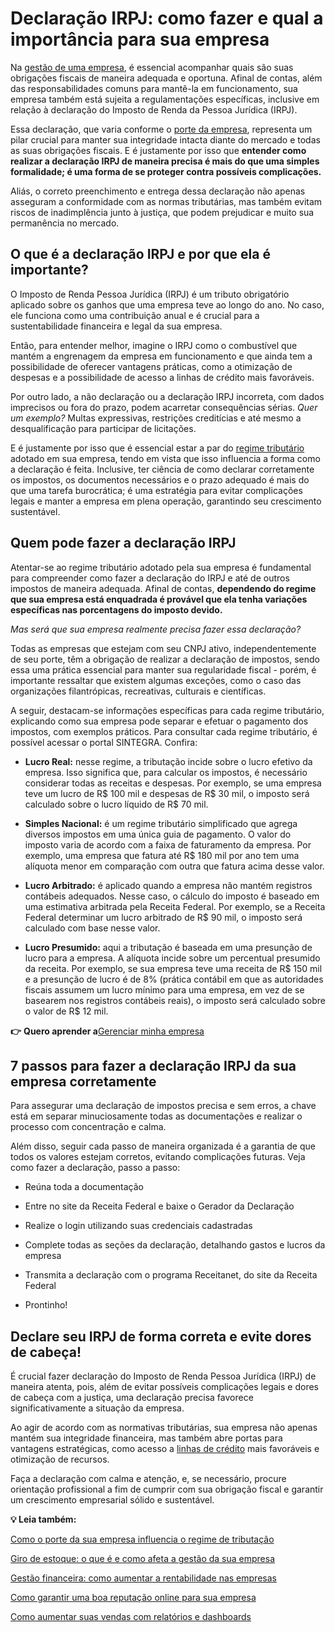 # Declaração IRPJ: como fazer e qual a importância para sua empresa

Na [gestão de uma empresa](https://meubolso.mercadopago.com.br/gestao-integrada), é essencial acompanhar quais são suas obrigações fiscais de maneira adequada e oportuna. Afinal de contas, além das responsabilidades comuns para mantê-la em funcionamento, sua empresa também está sujeita a regulamentações específicas, inclusive em relação à declaração do Imposto de Renda da Pessoa Jurídica (IRPJ).

Essa declaração, que varia conforme o [porte da empresa](https://meubolso.mercadopago.com.br/porte-da-empresa), representa um pilar crucial para manter sua integridade intacta diante do mercado e todas as suas obrigações fiscais. E é justamente por isso que **entender como realizar a declaração IRPJ de maneira precisa é mais do que uma simples formalidade; é uma forma de se proteger contra possíveis complicações.**

Aliás, o correto preenchimento e entrega dessa declaração não apenas asseguram a conformidade com as normas tributárias, mas também evitam riscos de inadimplência junto à justiça, que podem prejudicar e muito sua permanência no mercado.

## **O que é a declaração IRPJ e por que ela é importante?**

O Imposto de Renda Pessoa Jurídica (IRPJ) é um tributo obrigatório aplicado sobre os ganhos que uma empresa teve ao longo do ano. No caso, ele funciona como uma contribuição anual e é crucial para a sustentabilidade financeira e legal da sua empresa.

Então, para entender melhor, imagine o IRPJ como o combustível que mantém a engrenagem da empresa em funcionamento e que ainda tem a possibilidade de oferecer vantagens práticas, como a otimização de despesas e a possibilidade de acesso a linhas de crédito mais favoráveis.

Por outro lado, a não declaração ou a declaração IRPJ incorreta, com dados imprecisos ou fora do prazo, podem acarretar consequências sérias. *Quer um exemplo?* Multas expressivas, restrições creditícias e até mesmo a desqualificação para participar de licitações.

E é justamente por isso que é essencial estar a par do [regime tributário](https://meubolso.mercadopago.com.br/o-que-e-regime-tributario-e-como-escolher-para-sua-empresa) adotado em sua empresa, tendo em vista que isso influencia a forma como a declaração é feita. Inclusive, ter ciência de como declarar corretamente os impostos, os documentos necessários e o prazo adequado é mais do que uma tarefa burocrática; é uma estratégia para evitar complicações legais e manter a empresa em plena operação, garantindo seu crescimento sustentável.

## **Quem pode fazer a declaração IRPJ**

Atentar-se ao regime tributário adotado pela sua empresa é fundamental para compreender como fazer a declaração do IRPJ e até de outros impostos de maneira adequada. Afinal de contas, **dependendo do regime que sua empresa está enquadrada é provável que ela tenha variações específicas nas porcentagens do imposto devido.**

*Mas será que sua empresa realmente precisa fazer essa declaração?*

Todas as empresas que estejam com seu CNPJ ativo, independentemente de seu porte, têm a obrigação de realizar a declaração de impostos, sendo essa uma prática essencial para manter sua regularidade fiscal - porém, é importante ressaltar que existem algumas exceções, como o caso das organizações filantrópicas, recreativas, culturais e científicas.

A seguir, destacam-se informações específicas para cada regime tributário, explicando como sua empresa pode separar e efetuar o pagamento dos impostos, com exemplos práticos. Para consultar cada regime tributário, é possível acessar o portal SINTEGRA. Confira:

- **Lucro Real:** nesse regime, a tributação incide sobre o lucro efetivo da empresa. Isso significa que, para calcular os impostos, é necessário considerar todas as receitas e despesas. Por exemplo, se uma empresa teve um lucro de R$ 100 mil e despesas de R$ 30 mil, o imposto será calculado sobre o lucro líquido de R$ 70 mil.

- **Simples Nacional:** é um regime tributário simplificado que agrega diversos impostos em uma única guia de pagamento. O valor do imposto varia de acordo com a faixa de faturamento da empresa. Por exemplo, uma empresa que fatura até R$ 180 mil por ano tem uma alíquota menor em comparação com outra que fatura acima desse valor.

- **Lucro Arbitrado:** é aplicado quando a empresa não mantém registros contábeis adequados. Nesse caso, o cálculo do imposto é baseado em uma estimativa arbitrada pela Receita Federal. Por exemplo, se a Receita Federal determinar um lucro arbitrado de R$ 90 mil, o imposto será calculado com base nesse valor.

- **Lucro Presumido:** aqui a tributação é baseada em uma presunção de lucro para a empresa. A alíquota incide sobre um percentual presumido da receita. Por exemplo, se sua empresa teve uma receita de R$ 150 mil e a presunção de lucro é de 8% (prática contábil em que as autoridades fiscais assumem um lucro mínimo para uma empresa, em vez de se basearem nos registros contábeis reais), o imposto será calculado sobre o valor de R$ 12 mil. 

**👉** **Quero aprender a**[](https://meubolso.mercadopago.com.br/guia-pratico-gestao-estrategica)[Gerenciar minha empresa](https://empresas.mercadopago.com.br/guia-pratico-gestao-estrategica)[](https://meubolso.mercadopago.com.br/guia-pratico-gestao-estrategica)

## **7 passos para fazer a declaração IRPJ da sua empresa corretamente**

Para assegurar uma declaração de impostos precisa e sem erros, a chave está em separar minuciosamente todas as documentações e realizar o processo com concentração e calma.

Além disso, seguir cada passo de maneira organizada é a garantia de que todos os valores estejam corretos, evitando complicações futuras. Veja como fazer a declaração, passo a passo:

- Reúna toda a documentação

- Entre no site da Receita Federal e baixe o Gerador da Declaração 

- Realize o login utilizando suas credenciais cadastradas

- Complete todas as seções da declaração, detalhando gastos e lucros da empresa

- Transmita a declaração com o programa Receitanet, do site da Receita Federal

- Prontinho! 

## **Declare seu IRPJ de forma correta e evite dores de cabeça!**

É crucial fazer declaração do Imposto de Renda Pessoa Jurídica (IRPJ) de maneira atenta, pois, além de evitar possíveis complicações legais e dores de cabeça com a justiça, uma declaração precisa favorece significativamente a situação da empresa.

Ao agir de acordo com as normativas tributárias, sua empresa não apenas mantém sua integridade financeira, mas também abre portas para vantagens estratégicas, como acesso a [linhas de crédito](https://meubolso.mercadopago.com.br/credito-para-empresas-qual-e-o-melhor-momento-para-fazer-um-financiamento) mais favoráveis e otimização de recursos.

Faça a declaração com calma e atenção, e, se necessário, procure orientação profissional a fim de cumprir com sua obrigação fiscal e garantir um crescimento empresarial sólido e sustentável.

**💡 Leia também:**

[Como o porte da sua empresa influencia o regime de tributação](https://meubolso.mercadopago.com.br/como-o-porte-da-empresa-influencia-no-regime-de-tributacao)

[Giro de estoque: o que é e como afeta a gestão da sua empresa](https://meubolso.mercadopago.com.br/giro-de-estoque)

[Gestão financeira: como aumentar a rentabilidade nas empresas](https://meubolso.mercadopago.com.br/como-aumentar-a-rentabilidade-nas-empresas)

[Como garantir uma boa reputação online para sua empresa](https://meubolso.mercadopago.com.br/como-ter-uma-boa-reputacao-online)

[Como aumentar suas vendas com relatórios e dashboards](https://meubolso.mercadopago.com.br/aumentar-vendas-relatorios-dashboard)